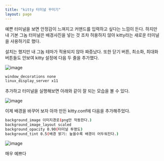 ```yaml
---
title: "kitty 터미널 꾸미기"
layout: page
---
```


예쁜 터미널을 보면 안정감이 느껴지고 커맨드를 입력하고 싶다는 느낌이 든다.
하지만 내 기본 그놈 터미널은 배경사진을 넣는 것 조차 허용하지 않아 kitty라는 새로운 터미널을 사용하기로 했다. 

설치는 했지만 내 그놈 테마가 적용되지 않아 짜증났다. 또한 닫기 버튼, 최소화, 최대화 버튼들도 안보여 kitty 설정에 다음 두 줄을 추가했다.

![image](https://github.com/user-attachments/assets/f51cdb7a-12df-4863-bbba-1e020a1997ca)

```bash
window_decorations none
linux_display_server x11

```

추가하고 터미널을 실행해보면 아래와 같이 잘 되는 모습을 볼 수 있다.

![image](https://github.com/user-attachments/assets/92222366-5d47-4fc3-be32-13ee8b1f6e7b)

이제 배경을 바꾸어 보자 아까 만든 kitty.conf에 다음을 추가해주었다.

```bash
background_image 이미지경로(png만 작동한다.)
background_image_layout scaled
background_opacity 0.90(터미널 투명도)
background_tint 0.5(배경 밝기: 높을수록 배경이 어두워진다.)
```
![image](https://github.com/user-attachments/assets/e22763cb-fed7-46f9-a66a-624592955bd1)

매우 예쁘다

